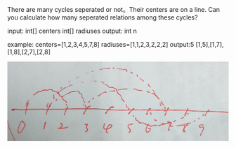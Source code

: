 There are many cycles seperated or not。Their centers are on a line. Can you calculate how many seperated relations among these cycles?

input:
int[] centers
int[] radiuses
output:
int n

example:
centers=[1,2,3,4,5,7,8]
radiuses=[1,1,2,3,2,2,2]
output:5
[1,5],[1,7],[1,8],[2,7],[2,8]

![avatar](cycles.jpg)